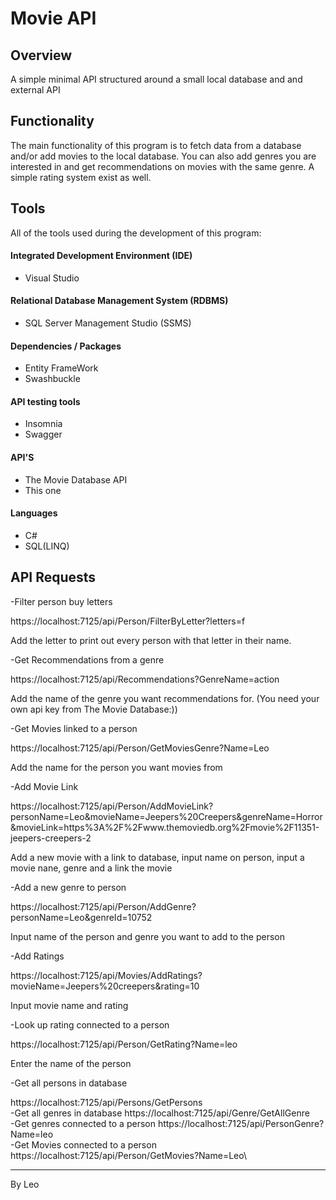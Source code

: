 ﻿# Movie API

## Overview
A simple minimal API structured around a small local database and and external API

## Functionality

The main functionality of this program is to fetch data from a database and/or add movies to the local database.
You can also add genres you are interested in and get recommendations on movies with the same genre.
A simple rating system exist as well.

## Tools

All of the tools used during the development of this program:

#### Integrated Development Environment (IDE)

- Visual Studio

#### Relational Database Management System (RDBMS)

- SQL Server Management Studio (SSMS)

#### Dependencies / Packages

- Entity FrameWork
- Swashbuckle

#### API testing tools

- Insomnia
- Swagger

#### API'S

- The Movie Database API
- This one

#### Languages

- C#
- SQL(LINQ)

## API Requests
-Filter person buy letters 

https://localhost:7125/api/Person/FilterByLetter?letters=f

Add the letter to print out every person with that letter in their name.

-Get Recommendations from a genre

https://localhost:7125/api/Recommendations?GenreName=action

Add the name of the genre you want recommendations for.
(You need your own api key from The Movie Database:))

-Get Movies linked to a person

https://localhost:7125/api/Person/GetMoviesGenre?Name=Leo

Add the name for the person you want movies from

-Add Movie Link

https://localhost:7125/api/Person/AddMovieLink?personName=Leo&movieName=Jeepers%20Creepers&genreName=Horror&movieLink=https%3A%2F%2Fwww.themoviedb.org%2Fmovie%2F11351-jeepers-creepers-2

Add a new movie with a link to database, input name on person, input a movie nane, genre and a link the movie


-Add a new genre to person

https://localhost:7125/api/Person/AddGenre?personName=Leo&genreId=10752

Input name of the person and genre you want to add to the person

-Add Ratings

https://localhost:7125/api/Movies/AddRatings?movieName=Jeepers%20creepers&rating=10

Input movie name and rating

-Look up rating connected to a person

https://localhost:7125/api/Person/GetRating?Name=leo

Enter the name of the person

-Get all persons in database

https://localhost:7125/api/Persons/GetPersons\
-Get all genres in database
https://localhost:7125/api/Genre/GetAllGenre\
-Get genres connected to a person 
https://localhost:7125/api/PersonGenre?Name=leo\
-Get Movies connected to a person
https://localhost:7125/api/Person/GetMovies?Name=Leo\


----------------------------------------------------
By Leo 
